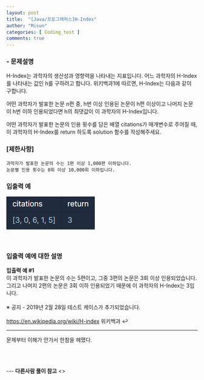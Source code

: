 ```yaml
---
layout: post
title:  "[Java/프로그래머스]H-Index"
author: "Misun"
categories: [ Coding_test ]
comments: true
---
```


### - 문제설명
H-Index는 과학자의 생산성과 영향력을 나타내는 지표입니다. 어느 과학자의 H-Index를 나타내는 값인 h를 구하려고 합니다. 위키백과1에 따르면, H-Index는 다음과 같이 구합니다.<br />

어떤 과학자가 발표한 논문 n편 중, h번 이상 인용된 논문이 h편 이상이고 나머지 논문이 h번 이하 인용되었다면 h의 최댓값이 이 과학자의 H-Index입니다.<br />

어떤 과학자가 발표한 논문의 인용 횟수를 담은 배열 citations가 매개변수로 주어질 때, 이 과학자의 H-Index를 return 하도록 solution 함수를 작성해주세요.<br />

### [제한사항]
```
과학자가 발표한 논문의 수는 1편 이상 1,000편 이하입니다.
논문별 인용 횟수는 0회 이상 10,000회 이하입니다.
```

### 입출력 예
![Image with caption](../img/Coding/36.png "output")

<br />

### 입출력 예에 대한 설명
<b>입출력 예 #1</b>
<br />
이 과학자가 발표한 논문의 수는 5편이고, 그중 3편의 논문은 3회 이상 인용되었습니다.<br />
그리고 나머지 2편의 논문은 3회 이하 인용되었기 때문에 이 과학자의 H-Index는 3입니다.<br />
<br />
※ 공지 - 2019년 2월 28일 테스트 케이스가 추가되었습니다.<br />
<br />
<https://en.wikipedia.org/wiki/H-index> 위키백과 ↩

---
문제부터 이해가 안가서 한참을 헤맸다. <br />
<br />

```java

```
<br />
---
<b>다른사람 풀이 참고</b>
<>
<br />